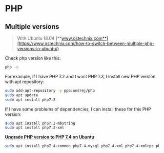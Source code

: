 # PHP

## Multiple versions

> With Ubuntu 18.04
> [**www.ostechnix.com**](https://www.ostechnix.com/how-to-switch-between-multiple-php-versions-in-ubuntu/)

Check php version like this:

```bash
php -v
```

For example, if I have PHP 7.2 and I want PHP 7.3, I install new PHP version with apt repository:

```bash
sudo add-apt-repository -y ppa:ondrej/php
sudo apt update
sudo apt install php7.3
```

If I have some problems of dependencies, I can install these for this PHP version:

```bash
sudo apt install php7.3-mbstring
sudo apt install php7.3-xml
```

[**Upgrade PHP version to PHP 7.4 on Ubuntu**](https://www.cloudbooklet.com/upgrade-php-version-to-php-7-4-on-ubuntu/)

```bash
sudo apt install php7.4-common php7.4-mysql php7.4-xml php7.4-xmlrpc php7.4-curl php7.4-gd php7.4-imagick php7.4-cli php7.4-dev php7.4-imap php7.4-mbstring php7.4-opcache php7.4-soap php7.4-zip php7.4-intl -y
```
